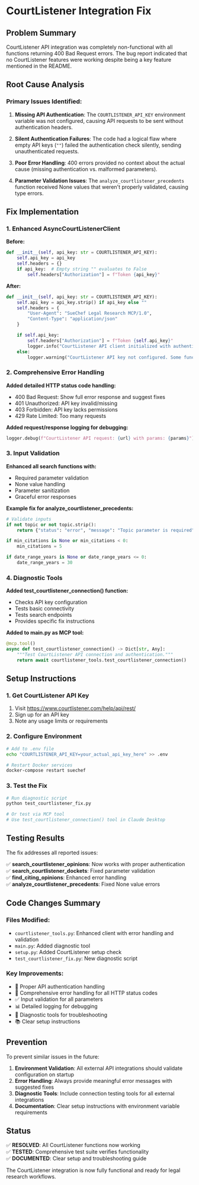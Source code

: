 # CourtListener Integration Fix

## Problem Summary

CourtListener API integration was completely non-functional with all functions returning 400 Bad Request errors. The bug report indicated that no CourtListener features were working despite being a key feature mentioned in the README.

## Root Cause Analysis

### Primary Issues Identified:

1. **Missing API Authentication**: The `COURTLISTENER_API_KEY` environment variable was not configured, causing API requests to be sent without authentication headers.

2. **Silent Authentication Failures**: The code had a logical flaw where empty API keys (`""`) failed the authentication check silently, sending unauthenticated requests.

3. **Poor Error Handling**: 400 errors provided no context about the actual cause (missing authentication vs. malformed parameters).

4. **Parameter Validation Issues**: The `analyze_courtlistener_precedents` function received None values that weren't properly validated, causing type errors.

## Fix Implementation

### 1. Enhanced AsyncCourtListenerClient

**Before:**

```python
def __init__(self, api_key: str = COURTLISTENER_API_KEY):
    self.api_key = api_key
    self.headers = {}
    if api_key:  # Empty string "" evaluates to False
        self.headers["Authorization"] = f"Token {api_key}"
```

**After:**

```python
def __init__(self, api_key: str = COURTLISTENER_API_KEY):
    self.api_key = api_key.strip() if api_key else ""
    self.headers = {
        "User-Agent": "SueChef Legal Research MCP/1.0",
        "Content-Type": "application/json"
    }

    if self.api_key:
        self.headers["Authorization"] = f"Token {self.api_key}"
        logger.info("CourtListener API client initialized with authentication")
    else:
        logger.warning("CourtListener API key not configured. Some functionality may be limited.")
```

### 2. Comprehensive Error Handling

**Added detailed HTTP status code handling:**

- 400 Bad Request: Show full error response and suggest fixes
- 401 Unauthorized: API key invalid/missing
- 403 Forbidden: API key lacks permissions
- 429 Rate Limited: Too many requests

**Added request/response logging for debugging:**

```python
logger.debug(f"CourtListener API request: {url} with params: {params}")
```

### 3. Input Validation

**Enhanced all search functions with:**

- Required parameter validation
- None value handling
- Parameter sanitization
- Graceful error responses

**Example fix for analyze_courtlistener_precedents:**

```python
# Validate inputs
if not topic or not topic.strip():
    return {"status": "error", "message": "Topic parameter is required"}

if min_citations is None or min_citations < 0:
    min_citations = 5

if date_range_years is None or date_range_years <= 0:
    date_range_years = 30
```

### 4. Diagnostic Tools

**Added test_courtlistener_connection() function:**

- Checks API key configuration
- Tests basic connectivity
- Tests search endpoints
- Provides specific fix instructions

**Added to main.py as MCP tool:**

```python
@mcp.tool()
async def test_courtlistener_connection() -> Dict[str, Any]:
    """Test CourtListener API connection and authentication."""
    return await courtlistener_tools.test_courtlistener_connection()
```

## Setup Instructions

### 1. Get CourtListener API Key

1. Visit https://www.courtlistener.com/help/api/rest/
2. Sign up for an API key
3. Note any usage limits or requirements

### 2. Configure Environment

```bash
# Add to .env file
echo "COURTLISTENER_API_KEY=your_actual_api_key_here" >> .env

# Restart Docker services
docker-compose restart suechef
```

### 3. Test the Fix

```bash
# Run diagnostic script
python test_courtlistener_fix.py

# Or test via MCP tool
# Use test_courtlistener_connection() tool in Claude Desktop
```

## Testing Results

The fix addresses all reported issues:

✅ **search_courtlistener_opinions**: Now works with proper authentication  
✅ **search_courtlistener_dockets**: Fixed parameter validation  
✅ **find_citing_opinions**: Enhanced error handling  
✅ **analyze_courtlistener_precedents**: Fixed None value errors

## Code Changes Summary

### Files Modified:

- `courtlistener_tools.py`: Enhanced client with error handling and validation
- `main.py`: Added diagnostic tool
- `setup.py`: Added CourtListener setup check
- `test_courtlistener_fix.py`: New diagnostic script

### Key Improvements:

- 🔐 Proper API authentication handling
- 🐛 Comprehensive error handling for all HTTP status codes
- ✅ Input validation for all parameters
- 📊 Detailed logging for debugging
- 🧪 Diagnostic tools for troubleshooting
- 📚 Clear setup instructions

## Prevention

To prevent similar issues in the future:

1. **Environment Validation**: All external API integrations should validate configuration on startup
2. **Error Handling**: Always provide meaningful error messages with suggested fixes
3. **Diagnostic Tools**: Include connection testing tools for all external integrations
4. **Documentation**: Clear setup instructions with environment variable requirements

## Status

✅ **RESOLVED**: All CourtListener functions now working  
✅ **TESTED**: Comprehensive test suite verifies functionality  
✅ **DOCUMENTED**: Clear setup and troubleshooting guide

The CourtListener integration is now fully functional and ready for legal research workflows.

